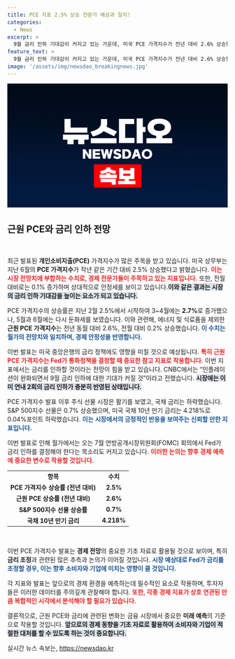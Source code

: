 ```yaml
---
title: PCE 지표 2.5% 상승 전문가 예상과 일치!
categories:
  - News
excerpt: >
  9월 금리 인하 기대감이 커지고 있는 가운데, 미국 PCE 가격지수가 전년 대비 2.6% 상승했다. 인플레이션 완화 기조 속에서 금리 인하 전망이 선반영되면서 주식 선물이 상승하고 국채 금리는 하락세로 돌아섰다.
feature_text: >
  9월 금리 인하 기대감이 커지고 있는 가운데, 미국 PCE 가격지수가 전년 대비 2.6% 상승했다. 인플레이션 완화 기조 속에서 금리 인하 전망이 선반영되면서 주식 선물이 상승하고 국채 금리는 하락세로 돌아섰다.
image: '/assets/img/newsdao_breakingnews.jpg'
---
```


<p><img src="/assets/img/newsdao_breakingnews.jpg" alt="flaretime 속보" /></p>

<h2 data-ke-size="size26">근원 PCE와 금리 인하 전망</h2>

<p data-ke-size="size16">&nbsp;</p>

<p>최근 발표된 <strong>개인소비지출(PCE)</strong> 가격지수가 많은 주목을 받고 있습니다. 미국 상무부는 지난 6월의 <strong>PCE 가격지수</strong>가 작년 같은 기간 대비 2.5% 상승했다고 밝혔습니다. <b><span style="color: #ee2323;">이는 시장 전망치에 부합하는 수치로, 경제 전문가들이 주목하고 있는 지표입니다.</span></b> 또한, 전월 대비로는 0.1% 증가하며 상대적으로 안정세를 보이고 있습니다.<b><span style="background-color: #21538527;">이와 같은 결과는 시장의 금리 인하 기대감을 높이는 요소가 되고 있습니다.</span></b> </p>

<p>PCE 가격지수의 상승률은 지난 2월 2.5%에서 시작하여 3~4월에는 <strong>2.7%</strong>로 증가했으나, 5월과 6월에는 다시 둔화세를 보였습니다. 이와 관련해, 에너지 및 식료품을 제외한 <strong>근원 PCE 가격지수</strong>는 전년 동월 대비 2.6%, 전월 대비 0.2% 상승했습니다. <b><span style="color: #1a5490;">이 수치는 월가의 전망치와 일치하며, 경제 안정성을 반영합니다.</span></b> </p>

<p>이번 발표는 미국 중앙은행의 금리 정책에도 영향을 미칠 것으로 예상됩니다. <b><span style="color: #ee2323;">특히 근원 PCE 가격지수는 Fed가 통화정책을 결정할 때 중요한 참고 지표로 작용합니다.</span></b> 이번 지표에서는 금리를 인하할 것이라는 전망이 힘을 받고 있습니다. CNBC에서는 “인플레이션이 완화되면서 9월 금리 인하에 대한 기대가 커질 것”이라고 전했습니다. <b><span style="background-color: #21538527;">시장에는 이미 연내 2회의 금리 인하가 충분히 반영된 상태입니다.</span></b> </p>

<p>PCE 가격지수 발표 이후 주식 선물 시장은 활기를 보였고, 국채 금리는 하락했습니다. S&amp;P 500지수 선물은 0.7% 상승했으며, 미국 국채 10년 만기 금리는 4.218%로 0.04%포인트 하락했습니다. <b><span style="color: #1a5490;">이는 시장에서의 긍정적인 반응을 보여주는 신뢰할 만한 지표입니다.</span></b> </p>

<p>이번 발표로 인해 월가에서는 오는 7월 연방공개시장위원회(FOMC) 회의에서 Fed가 금리 인하를 결정해야 한다는 목소리도 커지고 있습니다. <b><span style="color: #ee2323;">이러한 논의는 향후 경제 예측에 중요한 변수로 작용할 것입니다.</span></b> </p>

<table>
  <tr>
    <td style="text-align: center; height: 17px;"><b>항목</b></td>
    <td style="text-align: center; height: 17px;"><b>수치</b></td>
  </tr>
  <tr>
    <td style="text-align: center; height: 17px;"><b>PCE 가격지수 상승률 (전년 대비)</b></td>
    <td style="text-align: center; height: 17px;"><b>2.5%</b></td>
  </tr>
  <tr>
    <td style="text-align: center; height: 17px;"><b>근원 PCE 상승률 (전년 대비)</b></td>
    <td style="text-align: center; height: 17px;"><b>2.6%</b></td>
  </tr>
  <tr>
    <td style="text-align: center; height: 17px;"><b>S&P 500지수 선물 상승률</b></td>
    <td style="text-align: center; height: 17px;"><b>0.7%</b></td>
  </tr>
  <tr>
    <td style="text-align: center; height: 17px;"><b>국채 10년 만기 금리</b></td>
    <td style="text-align: center; height: 17px;"><b>4.218%</b></td>
  </tr>
</table>

<p data-ke-size="size16">&nbsp;</p>

<p>이번 PCE 가격지수 발표는 <strong>경제 전망</strong>의 중요한 기초 자료로 활용될 것으로 보이며, 특히 <strong>금리 조정</strong>과 관련된 많은 추측과 논의가 이어질 것입니다. <b><span style="color: #1a5490;">시장 예상대로 Fed가 금리를 조정할 경우, 이는 향후 소비자와 기업에 미치는 영향이 클 것입니다.</span></b> </p>

<p>각 지표와 발표는 앞으로의 경제 환경을 예측하는데 필수적인 요소로 작용하며, 투자자들은 이러한 데이터를 주의깊게 관찰해야 합니다. <b><span style="color: #ee2323;">또한, 각종 경제 지표가 상호 연관된 만큼 복합적인 시각에서 분석해야 할 필요가 있습니다.</span></b> </p>

<p>결론적으로, 근원 PCE와 금리에 관련된 변화는 금융 시장에서 중요한 <strong>미래 예측</strong>의 기준으로 작용할 것입니다. <b><span style="background-color: #21538527;">앞으로의 경제 동향을 기초 자료로 활용하여 소비자와 기업이 적절한 대처를 할 수 있도록 하는 것이 중요합니다.</span></b> </p>
실시간 뉴스 속보는, <a href="https://newsdao.kr" rel="dofollow">https://newsdao.kr</a>


